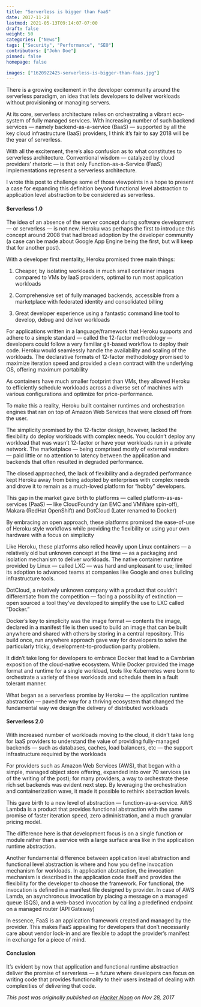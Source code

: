 ```yaml
---
title: "Serverless is bigger than FaaS"
date: 2017-11-28
lastmod: 2021-05-13T09:14:07-07:00
draft: false
weight: 50
categories: ["News"]
tags: ["Security", "Performance", "SEO"]
contributors: ["John Doe"]
pinned: false
homepage: false

images: ["1620922425-serverless-is-bigger-than-faas.jpg"]
---
```

There is a growing excitement in the developer community around the serverless paradigm, an idea that lets developers to deliver workloads without provisioning or managing servers.

At its core, serverless architecture relies on orchestrating a vibrant eco-system of fully managed services. With increasing number of such backend services — namely backend-as-a-service (BaaS) — supported by all the key cloud infrastructure (IaaS) providers, I think it’s fair to say 2018 will be the year of serverless.

With all the excitement, there’s also confusion as to what constitutes to serverless architecture. Conventional wisdom — catalyzed by cloud providers’ rhetoric — is that only Function-as-a-Service (FaaS) implementations represent a serverless architecture.

I wrote this post to challenge some of those viewpoints in a hope to present a case for expanding this definition beyond functional level abstraction to application level abstraction to be considered as serverless.

#### Serverless 1.0

The idea of an absence of the server concept during software development — or serverless — is not new. Heroku was perhaps the first to introduce this concept around 2008 that had broad adoption by the developer community (a case can be made about Google App Engine being the first, but will keep that for another post).

With a developer first mentality, Heroku promised three main things:

1.  Cheaper, by isolating workloads in much small container images compared to VMs by IaaS providers, optimal to run most application workloads
    
2.  Comprehensive set of fully managed backends, accessible from a marketplace with federated identity and consolidated billing
    
3.  Great developer experience using a fantastic command line tool to develop, debug and deliver workloads
    

For applications written in a language/framework that Heroku supports and adhere to a simple standard — called the 12-factor methodology — developers could follow a very familiar git-based workflow to deploy their code. Heroku would seamlessly handle the availability and scaling of the workloads. The declarative formats of 12-factor methodology promised to maximize iteration speed and provided a clean contract with the underlying OS, offering maximum portability

As containers have much smaller footprint than VMs, they allowed Heroku to efficiently schedule workloads across a diverse set of machines with various configurations and optimize for price-performance.

To make this a reality, Heroku built container runtimes and orchestration engines that ran on top of Amazon Web Services that were closed off from the user.

The simplicity promised by the 12-factor design, however, lacked the flexibility do deploy workloads with complex needs. You couldn’t deploy any workload that was wasn’t 12-factor or have your workloads run in a private network. The marketplace — being comprised mostly of external vendors — paid little or no attention to latency between the application and backends that often resulted in degraded performance.

The closed approached, the lack of flexibility and a degraded performance kept Heroku away from being adopted by enterprises with complex needs and drove it to remain as a much-loved platform for “hobby” developers.

This gap in the market gave birth to platforms — called platform-as-as-services (PaaS) — like CloudFoundry (an EMC and VMWare spin-off), Makara (RedHat OpenShift) and DotCloud (Later renamed to Docker)

By embracing an open approach, these platforms promised the ease-of-use of Heroku style workflows while providing the flexibility or using your own hardware with a focus on simplicity

Like Heroku, these platforms also relied heavily upon Linux containers — a relatively old but unknown concept at the time — as a packaging and isolation mechanism to deliver workloads. The native container runtime provided by Linux — called LXC — was hard and unpleasant to use; limited its adoption to advanced teams at companies like Google and ones building infrastructure tools.

DotCloud, a relatively unknown company with a product that couldn’t differentiate from the competition — facing a possibility of extinction — open sourced a tool they’ve developed to simplify the use to LXC called “Docker.”

Docker’s key to simplicity was the image format — contents the image, declared in a manifest file is then used to build an image that can be built anywhere and shared with others by storing in a central repository. This build once, run anywhere approach gave way for developers to solve the particularly tricky, development-to-production parity problem.

It didn’t take long for developers to embrace Docker that lead to a Cambrian exposition of the cloud-native ecosystem. While Docker provided the image format and runtime for a single workload, tools like Kubernetes were born to orchestrate a variety of these workloads and schedule them in a fault tolerant manner.

What began as a serverless promise by Heroku — the application runtime abstraction — paved the way for a thriving ecosystem that changed the fundamental way we design the delivery of distributed workloads

#### Serverless 2.0

With increased number of workloads moving to the cloud, it didn’t take long for IaaS providers to understand the value of providing fully-managed backends — such as databases, caches, load balancers, etc — the support infrastructure required by the workloads

For providers such as Amazon Web Services (AWS), that began with a simple, managed object store offering, expanded into over 70 services (as of the writing of the post); for many providers, a way to orchestrate these rich set backends was evident next step. By leveraging the orchestration and containerization wave, it made it possible to rethink abstraction levels.

This gave birth to a new level of abstraction — function-as-a-service. AWS Lambda is a product that provides functional abstraction with the same promise of faster iteration speed, zero administration, and a much granular pricing model.

The difference here is that development focus is on a single function or module rather than a service with a large surface area like in the application runtime abstraction.

Another fundamental difference between application level abstraction and functional level abstraction is where and how you define invocation mechanism for workloads. In application abstraction, the invocation mechanism is described in the application code itself and provides the flexibility for the developer to choose the framework. For functional, the invocation is defined in a manifest file designed by provider. In case of AWS Lamda, an asynchronous invocation by placing a message on a managed queue (SQS), and a web-based invocation by calling a predefined endpoint on a managed router (API Gateway)

In essence, FaaS is an application framework created and managed by the provider. This makes FaaS appealing for developers that don’t necessarily care about vendor lock-in and are flexible to adopt the provider’s manifest in exchange for a piece of mind.

#### Conclusion

It’s evident by now that application and functional runtime abstraction deliver the promise of serverless — a future where developers can focus on writing code that provides functionality to their users instead of dealing with complexities of delivering that code.

_This post was originally published on_ [_Hacker Noon_](https://hackernoon.com/serverless-is-bigger-than-faas-a5fe0f088981) _on Nov 28, 2017_